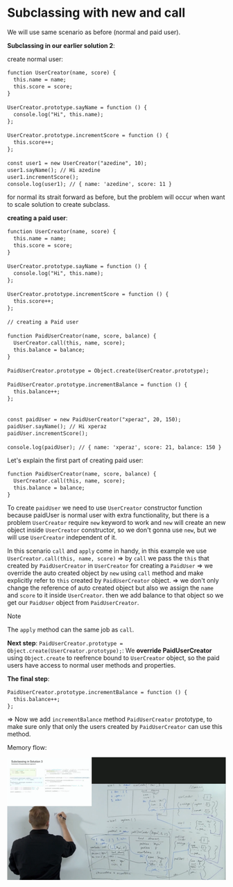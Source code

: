 # Subclassing with new and call

We will use same scenario as before (normal and paid user).

**Subclassing in our earlier solution 2**:

create normal user:

```
function UserCreator(name, score) {
  this.name = name;
  this.score = score;
}

UserCreator.prototype.sayName = function () {
  console.log("Hi", this.name);
};

UserCreator.prototype.incrementScore = function () {
  this.score++;
};

const user1 = new UserCreator("azedine", 10);
user1.sayName(); // Hi azedine
user1.incrementScore();
console.log(user1); // { name: 'azedine', score: 11 }
```

for normal its strait forward as before, but the problem will occur when want to scale solution to create subclass.

**creating a paid user**:

```
function UserCreator(name, score) {
  this.name = name;
  this.score = score;
}

UserCreator.prototype.sayName = function () {
  console.log("Hi", this.name);
};

UserCreator.prototype.incrementScore = function () {
  this.score++;
};

// creating a Paid user

function PaidUserCreator(name, score, balance) {
  UserCreator.call(this, name, score);
  this.balance = balance;
}

PaidUserCreator.prototype = Object.create(UserCreator.prototype);

PaidUserCreator.prototype.incrementBalance = function () {
  this.balance++;
};


const paidUser = new PaidUserCreator("xperaz", 20, 150);
paidUser.sayName(); // Hi xperaz
paidUser.incrementScore();

console.log(paidUser); // { name: 'xperaz', score: 21, balance: 150 }
```

Let's explain the first part of creating paid user:

```
function PaidUserCreator(name, score, balance) {
  UserCreator.call(this, name, score);
  this.balance = balance;
}
```

To create `paidUser` we need to use `UserCreator` constructor function because paidUser is normal user with extra functionality, but there is a problem `UserCreator` require `new` keyword to work and `new` will create an new object inside `UserCreator` constructor, so we don't gonna use `new`, but we will use `UserCreator` independent of it.

In this scenario `call` and `apply` come in handy, in this example we use `UserCreator.call(this, name, score)` => by `call` we pass the `this` that created by `PaidUserCreator` in `UserCreator` for creating a `PaidUser` => we override the auto created object by `new` using `call` method and make explicitly refer to `this` created by `PaidUserCreator` object. => we don't only change the reference of auto created object but also we assign the `name` and `score` to it inside `UserCreator`. then we add balance to that object so we get our `PaidUser` object from `PaidUserCreator`.

> [!NOTE]  
> The `apply` method can the same job as `call`.

**Next step**:
`PaidUserCreator.prototype = Object.create(UserCreator.prototype);`: We **override PaidUserCreator** using `Object.create` to reefrence bound to `UserCreator` object, so the paid users have access to normal user methods and properties.

**The final step**:

```
PaidUserCreator.prototype.incrementBalance = function () {
  this.balance++;
};
```

=> Now we add `incrementBalance` method `PaidUserCreator` prototype, to make sure only that only the users created by `PaidUserCreator` can use this method.

Memory flow:

![](images/img10.png?raw=true)
